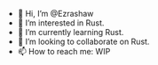 - 👋 Hi, I’m @Ezrashaw
- 👀 I’m interested in Rust.
- 🌱 I’m currently learning Rust.
- 💞️ I’m looking to collaborate on Rust.
- 📫 How to reach me: WIP

<!---
Ezrashaw/Ezrashaw is a ✨ special ✨ repository because its `README.md` (this file) appears on your GitHub profile.
You can click the Preview link to take a look at your changes.
--->

